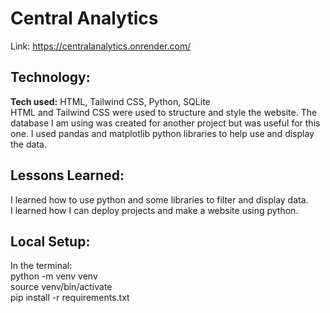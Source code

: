 # Central Analytics

Link: https://centralanalytics.onrender.com/

## Technology: 

**Tech used:** HTML, Tailwind CSS, Python, SQLite<br>
HTML and Tailwind CSS were used to structure and style the website.
The database I am using was created for another project but was useful for this one. 
I used pandas and matplotlib python libraries to help use and display the data.

## Lessons Learned:

I learned how to use python and some libraries to filter and display data. <br>
I learned how I can deploy projects and make a website using python.

## Local Setup:

In the terminal: <br>
python -m venv venv <br>
source venv/bin/activate <br>
pip install -r requirements.txt